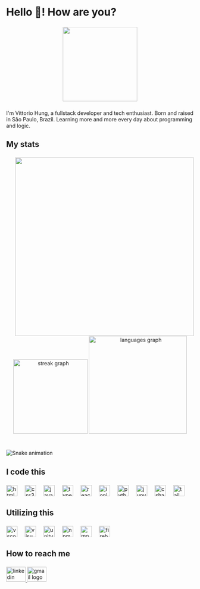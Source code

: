 <h1 align="left">Hello 👋! How are you?</h1>

###

<div align="center">
  <img height="200" src="https://i.ibb.co/JBgxW5L/rei.png"  />
</div>

###

<p align="left">I'm Vittorio Hung, a fullstack developer and tech enthusiast. Born and raised in São Paulo, Brazil. Learning more and more every day about programming and logic.</p>

###

<h2 align="left">My stats</h2>

###

<img align="right" height="480" src="https://i.ibb.co/Qr0jGP0/rei-Astronaut.png"  />

###

<div align="center">
  <img src="https://streak-stats.demolab.com?user=srthng&locale=en&mode=daily&theme=default&hide_border=false&border_radius=5&date_format=M%20j%5B,%20Y%5D&title_color=fff&icon_color=79ff97&text_color=9f9f9f&bg_color=151515" height="200" alt="streak graph"  />
  <img src="https://github-readme-stats.vercel.app/api/top-langs?username=srthng&locale=en&hide_title=false&layout=compact&card_width=320&langs_count=5&theme=dark&hide_border=true&title_color=fff&icon_color=79ff97&text_color=9f9f9f&bg_color=151515" height="263" alt="languages graph"  />
</div>

###

<br clear="both">

<img src="https://raw.githubusercontent.com/srthng/srthng/output/snake.svg" alt="Snake animation" />

###

<h2 align="left">I code this</h2>

###

<div align="left">
  <img src="https://cdn.jsdelivr.net/gh/devicons/devicon/icons/html5/html5-original.svg" height="30" alt="html5 logo"  />
  <img width="12" />
  <img src="https://cdn.jsdelivr.net/gh/devicons/devicon/icons/css3/css3-original.svg" height="30" alt="css3 logo"  />
  <img width="12" />
  <img src="https://cdn.jsdelivr.net/gh/devicons/devicon/icons/javascript/javascript-original.svg" height="30" alt="javascript logo"  />
  <img width="12" />
  <img src="https://cdn.jsdelivr.net/gh/devicons/devicon/icons/typescript/typescript-original.svg" height="30" alt="typescript logo"  />
  <img width="12" />
  <img src="https://cdn.jsdelivr.net/gh/devicons/devicon/icons/react/react-original.svg" height="30" alt="react logo"  />
  <img width="12" />
  <img src="https://cdn.jsdelivr.net/gh/devicons/devicon/icons/ionic/ionic-original.svg" height="30" alt="ionic logo"  />
  <img width="12" />
  <img src="https://cdn.jsdelivr.net/gh/devicons/devicon/icons/python/python-original.svg" height="30" alt="python logo"  />
  <img width="12" />
  <img src="https://cdn.jsdelivr.net/gh/devicons/devicon/icons/jupyter/jupyter-original.svg" height="30" alt="jupyter logo"  />
  <img width="12" />
  <img src="https://cdn.jsdelivr.net/gh/devicons/devicon/icons/csharp/csharp-original.svg" height="30" alt="csharp logo"  />
  <img width="12" />
  <img src="https://cdn.jsdelivr.net/gh/devicons/devicon/icons/tailwindcss/tailwindcss-original-wordmark.svg" height="30" alt="tailwindcss logo"  />
</div>

###

<h2 align="left">Utilizing this</h2>

###

<div align="left">
  <img src="https://cdn.jsdelivr.net/gh/devicons/devicon/icons/vscode/vscode-original.svg" height="30" alt="vscode logo"  />
  <img width="12" />
  <img src="https://cdn.jsdelivr.net/gh/devicons/devicon/icons/visualstudio/visualstudio-plain.svg" height="30" alt="visualstudio logo"  />
  <img width="12" />
  <img src="https://cdn.jsdelivr.net/gh/devicons/devicon/icons/unity/unity-original.svg" height="30" alt="unity logo"  />
  <img width="12" />
  <img src="https://cdn.jsdelivr.net/gh/devicons/devicon/icons/npm/npm-original-wordmark.svg" height="30" alt="npm logo"  />
  <img width="12" />
  <img src="https://cdn.jsdelivr.net/gh/devicons/devicon/icons/mongodb/mongodb-original.svg" height="30" alt="mongodb logo"  />
  <img width="12" />
  <img src="https://cdn.jsdelivr.net/gh/devicons/devicon/icons/firebase/firebase-plain.svg" height="30" alt="firebase logo"  />
</div>

###

<h2 align="left">How to reach me</h2>

###

<div align="left">
  <a href="https://www.linkedin.com/in/vittoriohung/" target="_blank">
    <img src="https://raw.githubusercontent.com/maurodesouza/profile-readme-generator/master/src/assets/icons/social/linkedin/default.svg" width="52" height="40" alt="linkedin logo"  />
  </a>
  <a href="mailto:vittorioalirohung@gmail.com" target="_blank">
    <img src="https://raw.githubusercontent.com/maurodesouza/profile-readme-generator/master/src/assets/icons/social/gmail/default.svg" width="52" height="40" alt="gmail logo"  />
  </a>
</div>

###
